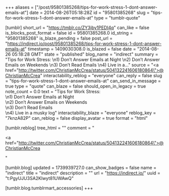 +++
aliases = ["/post/95801385268/tips-for-work-stress-1-dont-answer-emails-at"]
date = 2014-08-26T05:18:28Z
id = "95801385268"
slug = "tips-for-work-stress-1-dont-answer-emails-at"
type = "tumblr-quote"

[tumblr]
short_url = "https://tmblr.co/ZY3jby1PEDI4q"
can_like = false
is_blocks_post_format = false
id = 95801385268.0
id_string = "95801385268"
is_blaze_pending = false
post_url = "https://indirect.io/post/95801385268/tips-for-work-stress-1-dont-answer-emails-at"
timestamp = 1409030308.0
is_blazed = false
date = "2014-08-26 05:18:28 GMT"
state = "published"
blog_name = "indirect"
summary = "Tips for Work Stress: \n1) Don’t Answer Emails at Night \n2) Don’t Answer Emails on Weekends \n3) Don’t Read Emails \n4) Live in a..."
source = "<a href=\"http://twitter.com/ChristianMcCrea/status/504132241606180864\">@ChristianMcCrea</a>"
interactability_reblog = "everyone"
can_reply = false
slug = "tips-for-work-stress-1-dont-answer-emails-at"
can_send_in_message = true
type = "quote"
can_blaze = false
should_open_in_legacy = true
note_count = 0.0
text = "Tips for Work Stress: <br/>\n1) Don&rsquo;t Answer Emails at Night<br/>\n2) Don&rsquo;t Answer Emails on Weekends<br/>\n3) Don&rsquo;t Read Emails<br/>\n4) Live in a musky log"
interactability_blaze = "everyone"
reblog_key = "7knzA82P"
can_reblog = false
display_avatar = true
format = "html"

[tumblr.reblog]
tree_html = ""
comment = "<p><a href=\"http://twitter.com/ChristianMcCrea/status/504132241606180864\">@ChristianMcCrea</a></p>"

[tumblr.blog]
updated = 1739939727.0
can_show_badges = false
name = "indirect"
title = "indirect"
description = ""
url = "https://indirect.io/"
uuid = "t:PgyUJU3SA2Klwyt81UWAwQ"

[tumblr.blog.tumblrmart_accessories]
+++
